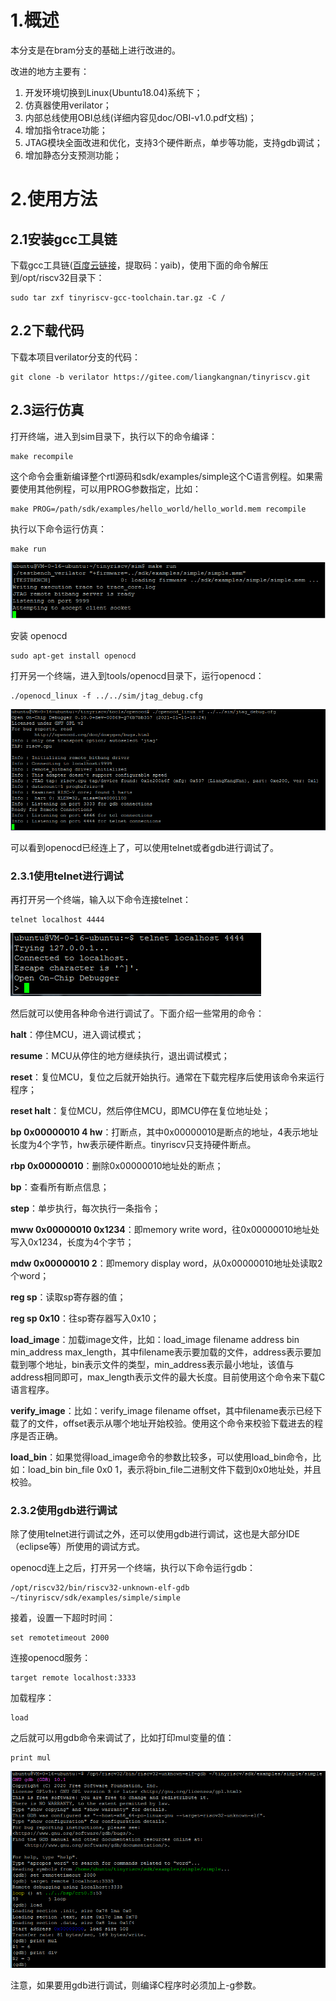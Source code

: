 # 1.概述

本分支是在bram分支的基础上进行改进的。

改进的地方主要有：

1. 开发环境切换到Linux(Ubuntu18.04)系统下；
2. 仿真器使用verilator；
3. 内部总线使用OBI总线(详细内容见doc/OBI-v1.0.pdf文档)；
4. 增加指令trace功能；
6. JTAG模块全面改进和优化，支持3个硬件断点，单步等功能，支持gdb调试；
7. 增加静态分支预测功能；

# 2.使用方法

## 2.1安装gcc工具链

下载gcc工具链([百度云链接](https://pan.baidu.com/s/1iRiZoPnt9M1upXsUkvLEfA)，提取码：yaib)，使用下面的命令解压到/opt/riscv32目录下：

```
sudo tar zxf tinyriscv-gcc-toolchain.tar.gz -C /
```

## 2.2下载代码

下载本项目verilator分支的代码：

```
git clone -b verilator https://gitee.com/liangkangnan/tinyriscv.git
```

## 2.3运行仿真

打开终端，进入到sim目录下，执行以下的命令编译：

```
make recompile
```

这个命令会重新编译整个rtl源码和sdk/examples/simple这个C语言例程。如果需要使用其他例程，可以用PROG参数指定，比如：

```
make PROG=/path/sdk/examples/hello_world/hello_world.mem recompile
```

执行以下命令运行仿真：

```
make run
```

![make_run](./pic/make_run.png)

安装 openocd 

```
sudo apt-get install openocd
```

打开另一个终端，进入到tools/openocd目录下，运行openocd：

```
./openocd_linux -f ../../sim/jtag_debug.cfg
```

![openocd](./pic/openocd.png)

可以看到openocd已经连上了，可以使用telnet或者gdb进行调试了。

### 2.3.1使用telnet进行调试

再打开另一个终端，输入以下命令连接telnet：

```
telnet localhost 4444
```

![telnet](./pic/telnet.png)

然后就可以使用各种命令进行调试了。下面介绍一些常用的命令：

**halt**：停住MCU，进入调试模式；

**resume**：MCU从停住的地方继续执行，退出调试模式；

**reset**：复位MCU，复位之后就开始执行。通常在下载完程序后使用该命令来运行程序；

**reset halt**：复位MCU，然后停住MCU，即MCU停在复位地址处；

**bp 0x00000010 4 hw**：打断点，其中0x00000010是断点的地址，4表示地址长度为4个字节，hw表示硬件断点。tinyriscv只支持硬件断点。

**rbp 0x00000010**：删除0x00000010地址处的断点；

**bp**：查看所有断点信息；

**step**：单步执行，每次执行一条指令；

**mww 0x00000010 0x1234**：即memory write word，往0x00000010地址处写入0x1234，长度为4个字节；

**mdw 0x00000010 2**：即memory display word，从0x00000010地址处读取2个word；

**reg sp**：读取sp寄存器的值；

**reg sp 0x10**：往sp寄存器写入0x10；

**load_image**：加载image文件，比如：load_image filename address bin min_address max_length，其中filename表示要加载的文件，address表示要加载到哪个地址，bin表示文件的类型，min_address表示最小地址，该值与address相同即可，max_length表示文件的最大长度。目前使用这个命令来下载C语言程序。

**verify_image**：比如：verify_image filename offset，其中filename表示已经下载了的文件，offset表示从哪个地址开始校验。使用这个命令来校验下载进去的程序是否正确。

**load_bin**：如果觉得load_image命令的参数比较多，可以使用load_bin命令，比如：load_bin bin_file 0x0 1，表示将bin_file二进制文件下载到0x0地址处，并且校验。

### 2.3.2使用gdb进行调试

除了使用telnet进行调试之外，还可以使用gdb进行调试，这也是大部分IDE（eclipse等）所使用的调试方式。

openocd连上之后，打开另一个终端，执行以下命令运行gdb：

```
/opt/riscv32/bin/riscv32-unknown-elf-gdb ~/tinyriscv/sdk/examples/simple/simple
```

接着，设置一下超时时间：

```
set remotetimeout 2000
```

连接openocd服务：

```
target remote localhost:3333
```

加载程序：

```
load
```

之后就可以用gdb命令来调试了，比如打印mul变量的值：

```
print mul
```

![gdb](./pic/gdb.png)

注意，如果要用gdb进行调试，则编译C程序时必须加上-g参数。

